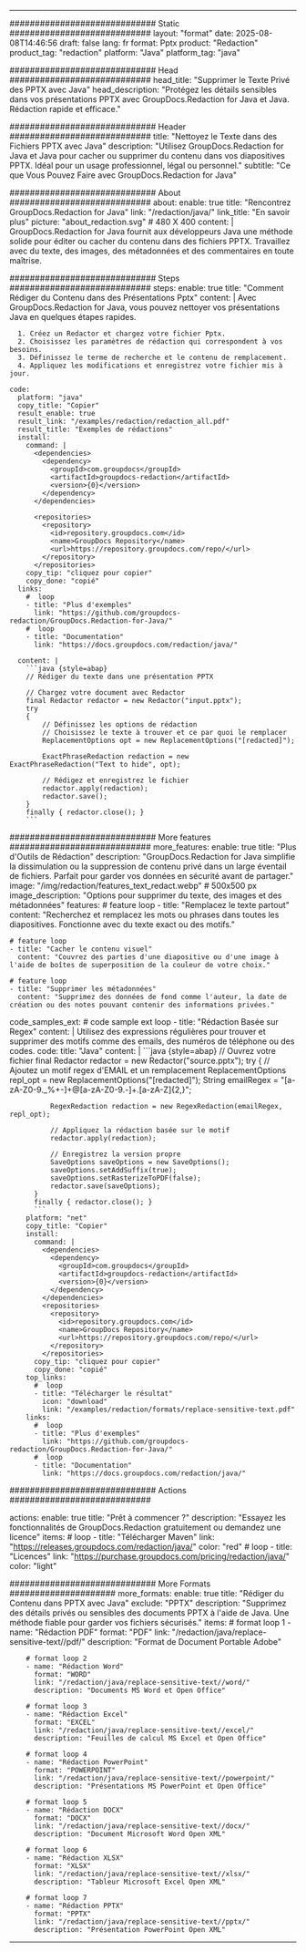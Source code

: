 
---
############################# Static ############################
layout: "format"
date:  2025-08-08T14:46:56
draft: false
lang: fr
format: Pptx
product: "Redaction"
product_tag: "redaction"
platform: "Java"
platform_tag: "java"

############################# Head ############################
head_title: "Supprimer le Texte Privé des PPTX avec Java"
head_description: "Protégez les détails sensibles dans vos présentations PPTX avec GroupDocs.Redaction for Java et Java. Rédaction rapide et efficace."

############################# Header ############################
title: "Nettoyez le Texte dans des Fichiers PPTX avec Java" 
description: "Utilisez GroupDocs.Redaction for Java et Java pour cacher ou supprimer du contenu dans vos diapositives PPTX. Idéal pour un usage professionnel, légal ou personnel."
subtitle: "Ce que Vous Pouvez Faire avec GroupDocs.Redaction for Java" 

############################# About ############################
about:
    enable: true
    title: "Rencontrez GroupDocs.Redaction for Java"
    link: "/redaction/java/"
    link_title: "En savoir plus"
    picture: "about_redaction.svg" # 480 X 400
    content: |
       GroupDocs.Redaction for Java fournit aux développeurs Java une méthode solide pour éditer ou cacher du contenu dans des fichiers PPTX. Travaillez avec du texte, des images, des métadonnées et des commentaires en toute maîtrise.

############################# Steps ############################
steps:
    enable: true
    title: "Comment Rédiger du Contenu dans des Présentations Pptx"
    content: |
      Avec GroupDocs.Redaction for Java, vous pouvez nettoyer vos présentations Java en quelques étapes rapides.
      
      1. Créez un Redactor et chargez votre fichier Pptx.
      2. Choisissez les paramètres de rédaction qui correspondent à vos besoins.
      3. Définissez le terme de recherche et le contenu de remplacement.
      4. Appliquez les modifications et enregistrez votre fichier mis à jour.
   
    code:
      platform: "java"
      copy_title: "Copier"
      result_enable: true
      result_link: "/examples/redaction/redaction_all.pdf"
      result_title: "Exemples de rédactions"
      install:
        command: |
          <dependencies>
            <dependency>
              <groupId>com.groupdocs</groupId>
              <artifactId>groupdocs-redaction</artifactId>
              <version>{0}</version>
            </dependency>
          </dependencies>

          <repositories>
            <repository>
              <id>repository.groupdocs.com</id>
              <name>GroupDocs Repository</name>
              <url>https://repository.groupdocs.com/repo/</url>
            </repository>
          </repositories>
        copy_tip: "cliquez pour copier"
        copy_done: "copié"
      links:
        #  loop
        - title: "Plus d'exemples"
          link: "https://github.com/groupdocs-redaction/GroupDocs.Redaction-for-Java/"
        #  loop
        - title: "Documentation"
          link: "https://docs.groupdocs.com/redaction/java/"
          
      content: |
        ```java {style=abap}
        // Rédiger du texte dans une présentation PPTX

        // Chargez votre document avec Redactor
        final Redactor redactor = new Redactor("input.pptx");
        try
        {
            // Définissez les options de rédaction
            // Choisissez le texte à trouver et ce par quoi le remplacer
            ReplacementOptions opt = new ReplacementOptions("[redacted]");
            
            ExactPhraseRedaction redaction = new ExactPhraseRedaction("Text to hide", opt);

            // Rédigez et enregistrez le fichier
            redactor.apply(redaction);
            redactor.save();
        }
        finally { redactor.close(); }
        ```            


############################# More features ############################
more_features:
  enable: true
  title: "Plus d'Outils de Rédaction"
  description: "GroupDocs.Redaction for Java simplifie la dissimulation ou la suppression de contenu privé dans un large éventail de fichiers. Parfait pour garder vos données en sécurité avant de partager."
  image: "/img/redaction/features_text_redact.webp" # 500x500 px
  image_description: "Options pour supprimer du texte, des images et des métadonnées"
  features:
    # feature loop
    - title: "Remplacez le texte partout"
      content: "Recherchez et remplacez les mots ou phrases dans toutes les diapositives. Fonctionne avec du texte exact ou des motifs."

    # feature loop
    - title: "Cacher le contenu visuel"
      content: "Couvrez des parties d'une diapositive ou d'une image à l'aide de boîtes de superposition de la couleur de votre choix."

    # feature loop
    - title: "Supprimer les métadonnées"
      content: "Supprimez des données de fond comme l'auteur, la date de création ou des notes pouvant contenir des informations privées."
      
  code_samples_ext:
    # code sample ext loop
    - title: "Rédaction Basée sur Regex"
      content: |
        Utilisez des expressions régulières pour trouver et supprimer des motifs comme des emails, des numéros de téléphone ou des codes.
      code:
        title: "Java"
        content: |
          ```java {style=abap}
          //  Ouvrez votre fichier
          final Redactor redactor = new Redactor("source.pptx");
          try
          {
              // Ajoutez un motif regex d'EMAIL et un remplacement
              ReplacementOptions repl_opt = new ReplacementOptions("[redacted]");
              String emailRegex = "[a-zA-Z0-9._%+-]+@[a-zA-Z0-9.-]+\.[a-zA-Z]{2,}";

              RegexRedaction redaction = new RegexRedaction(emailRegex, repl_opt);
              
              // Appliquez la rédaction basée sur le motif
              redactor.apply(redaction);

              // Enregistrez la version propre
              SaveOptions saveOptions = new SaveOptions();
              saveOptions.setAddSuffix(true);
              saveOptions.setRasterizeToPDF(false);
              redactor.save(saveOptions);
          }
          finally { redactor.close(); }
          ```
        platform: "net"
        copy_title: "Copier"
        install:
          command: |
            <dependencies>
              <dependency>
                <groupId>com.groupdocs</groupId>
                <artifactId>groupdocs-redaction</artifactId>
                <version>{0}</version>
              </dependency>
            </dependencies>
            <repositories>
              <repository>
                <id>repository.groupdocs.com</id>
                <name>GroupDocs Repository</name>
                <url>https://repository.groupdocs.com/repo/</url>
              </repository>
            </repositories>
          copy_tip: "cliquez pour copier"
          copy_done: "copié"
        top_links:
          #  loop
          - title: "Télécharger le résultat"
            icon: "download"
            link: "/examples/redaction/formats/replace-sensitive-text.pdf"
        links:
          #  loop
          - title: "Plus d'exemples"
            link: "https://github.com/groupdocs-redaction/GroupDocs.Redaction-for-Java/"
          #  loop
          - title: "Documentation"
            link: "https://docs.groupdocs.com/redaction/java/"


############################# Actions ############################

actions:
  enable: true
  title: "Prêt à commencer ?"
  description: "Essayez les fonctionnalités de GroupDocs.Redaction gratuitement ou demandez une licence"
  items:
    #  loop
    - title: "Télécharger Maven"
      link: "https://releases.groupdocs.com/redaction/java/"
      color: "red"
        #  loop
    - title: "Licences"
      link: "https://purchase.groupdocs.com/pricing/redaction/java/"
      color: "light"


############################# More Formats #####################
more_formats:
    enable: true
    title: "Rédiger du Contenu dans PPTX avec Java"
    exclude: "PPTX"
    description: "Supprimez des détails privés ou sensibles des documents PPTX à l'aide de Java. Une méthode fiable pour garder vos fichiers sécurisés."
    items: 
        # format loop 1
        - name: "Rédaction PDF"
          format: "PDF"
          link: "/redaction/java/replace-sensitive-text//pdf/"
          description: "Format de Document Portable Adobe"

        # format loop 2
        - name: "Rédaction Word"
          format: "WORD"
          link: "/redaction/java/replace-sensitive-text//word/"
          description: "Documents MS Word et Open Office"
          
        # format loop 3
        - name: "Rédaction Excel"
          format: "EXCEL"
          link: "/redaction/java/replace-sensitive-text//excel/"
          description: "Feuilles de calcul MS Excel et Open Office"

        # format loop 4
        - name: "Rédaction PowerPoint"
          format: "POWERPOINT"
          link: "/redaction/java/replace-sensitive-text//powerpoint/"
          description: "Présentations MS PowerPoint et Open Office"

        # format loop 5
        - name: "Rédaction DOCX"
          format: "DOCX"
          link: "/redaction/java/replace-sensitive-text//docx/"
          description: "Document Microsoft Word Open XML"
          
        # format loop 6
        - name: "Rédaction XLSX"
          format: "XLSX"
          link: "/redaction/java/replace-sensitive-text//xlsx/"
          description: "Tableur Microsoft Excel Open XML"
          
        # format loop 7
        - name: "Rédaction PPTX"
          format: "PPTX"
          link: "/redaction/java/replace-sensitive-text//pptx/"
          description: "Présentation PowerPoint Open XML"


---